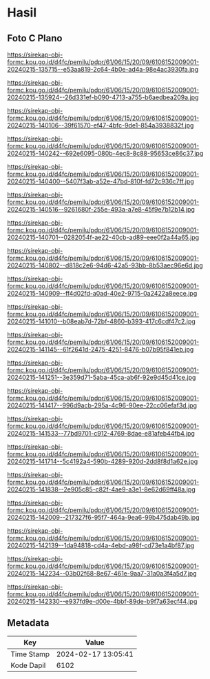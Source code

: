 # Hasil

## Foto C Plano

https://sirekap-obj-formc.kpu.go.id/d4fc/pemilu/pdpr/61/06/15/20/09/6106152009001-20240215-135715--e53aa819-2c64-4b0e-ad4a-98e4ac3930fa.jpg

https://sirekap-obj-formc.kpu.go.id/d4fc/pemilu/pdpr/61/06/15/20/09/6106152009001-20240215-135924--26d331ef-b090-4713-a755-b6aedbea209a.jpg

https://sirekap-obj-formc.kpu.go.id/d4fc/pemilu/pdpr/61/06/15/20/09/6106152009001-20240215-140106--39f61570-ef47-4bfc-9de1-854a3938832f.jpg

https://sirekap-obj-formc.kpu.go.id/d4fc/pemilu/pdpr/61/06/15/20/09/6106152009001-20240215-140242--692e6095-080b-4ec8-8c88-95653ce86c37.jpg

https://sirekap-obj-formc.kpu.go.id/d4fc/pemilu/pdpr/61/06/15/20/09/6106152009001-20240215-140400--5407f3ab-a52e-47bd-810f-fd72c936c7ff.jpg

https://sirekap-obj-formc.kpu.go.id/d4fc/pemilu/pdpr/61/06/15/20/09/6106152009001-20240215-140516--9261680f-255e-493a-a7e8-45f9e7b12b14.jpg

https://sirekap-obj-formc.kpu.go.id/d4fc/pemilu/pdpr/61/06/15/20/09/6106152009001-20240215-140701--0282054f-ae22-40cb-ad89-eee0f2a44a65.jpg

https://sirekap-obj-formc.kpu.go.id/d4fc/pemilu/pdpr/61/06/15/20/09/6106152009001-20240215-140802--d818c2e6-94d6-42a5-93bb-8b53aec96e6d.jpg

https://sirekap-obj-formc.kpu.go.id/d4fc/pemilu/pdpr/61/06/15/20/09/6106152009001-20240215-140909--ff4d02fd-a0ad-40e2-9715-0a2422a8eece.jpg

https://sirekap-obj-formc.kpu.go.id/d4fc/pemilu/pdpr/61/06/15/20/09/6106152009001-20240215-141010--b08eab7d-72bf-4860-b393-417c6cdf47c2.jpg

https://sirekap-obj-formc.kpu.go.id/d4fc/pemilu/pdpr/61/06/15/20/09/6106152009001-20240215-141145--61f2641d-2475-4251-8476-b07b95f841eb.jpg

https://sirekap-obj-formc.kpu.go.id/d4fc/pemilu/pdpr/61/06/15/20/09/6106152009001-20240215-141251--3e359d71-5aba-45ca-ab6f-92e9d45d41ce.jpg

https://sirekap-obj-formc.kpu.go.id/d4fc/pemilu/pdpr/61/06/15/20/09/6106152009001-20240215-141417--996d9acb-295a-4c96-90ee-22cc06efaf3d.jpg

https://sirekap-obj-formc.kpu.go.id/d4fc/pemilu/pdpr/61/06/15/20/09/6106152009001-20240215-141533--77bd9701-c912-4769-8dae-e81afeb44fb4.jpg

https://sirekap-obj-formc.kpu.go.id/d4fc/pemilu/pdpr/61/06/15/20/09/6106152009001-20240215-141714--5c4192a4-590b-4289-920d-2dd8f8d1a62e.jpg

https://sirekap-obj-formc.kpu.go.id/d4fc/pemilu/pdpr/61/06/15/20/09/6106152009001-20240215-141838--2e905c85-c82f-4ae9-a3e1-8e62d69ff48a.jpg

https://sirekap-obj-formc.kpu.go.id/d4fc/pemilu/pdpr/61/06/15/20/09/6106152009001-20240215-142009--217327f6-95f7-464a-9ea6-99b475dab49b.jpg

https://sirekap-obj-formc.kpu.go.id/d4fc/pemilu/pdpr/61/06/15/20/09/6106152009001-20240215-142139--1da94818-cd4a-4ebd-a98f-cd73e1a4bf87.jpg

https://sirekap-obj-formc.kpu.go.id/d4fc/pemilu/pdpr/61/06/15/20/09/6106152009001-20240215-142234--03b02f68-8e67-461e-9aa7-31a0a3f4a5d7.jpg

https://sirekap-obj-formc.kpu.go.id/d4fc/pemilu/pdpr/61/06/15/20/09/6106152009001-20240215-142330--e937fd9e-d00e-4bbf-89de-b9f7a63ecf44.jpg


## Metadata

| Key        | Value               |
| ---------- | ------------------- |
| Time Stamp | 2024-02-17 13:05:41 |
| Kode Dapil | 6102                |



